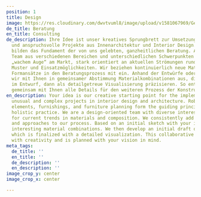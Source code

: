 ```yaml
---
position: 1
title: Design
image: https://res.cloudinary.com/dwvtvuml8/image/upload/v1581067969/Gestaltung-Design-Materialien_web_xzs6ue.jpg
de_title: Beratung
en_title: Consulting
de_description: Ihre Idee ist unser kreatives Sprungbrett zur Umsetzung für unkonventionelle
  und anspruchsvolle Projekte aus Innenarchitektur und Interior Design. Ihre Ideen
  bilden das Fundament der von uns gelebten, ganzheitlichen Beratung. Als erfahrenes
  Team aus verschiedenen Bereichen und unterschiedlichen Schwerpunkten sind wir mit
  „wachem Auge“ am Markt, stark orientiert an aktuellen Strömungen rund um Material,
  Muster und Einsatzmöglichkeiten. Wir beziehen kontinuierlich neue Material- und
  Formansätze in den Beratungsprozess mit ein. Anhand der Entwürfe oder Skizzen wählen
  wir mit Ihnen in gemeinsamer Abstimmung Materialkombinationen aus, die wir zunächst
  im Entwurf, dann als detailgetreue Visualisierung präzisieren. So entwickeln wir
  gemeinsam mit Ihnen alle Details für den weiteren Prozess der Konstruktion und Fertigung.
en_description: Your idea is our creative starting point for the implementation of
  unusual and complex projects in interior design and architecture. Robust spatial
  elements, furnishings, and furniture planning form the guiding principles of our
  holistic practice. We are a design-oriented team with diverse interests and an eye
  for current trends in materials and composition. We consistently add new materials
  and approaches to our process. Based on an initial sketch with your input, we select
  interesting material combinations. We then develop an initial draft of the design,
  which is finalized with a detailed visualization. This collaborative process begins
  with creativity and is planned with your vision in mind.
meta_tags:
  de_title: ''
  en_title: ''
  de_description: ''
  en_description: ''
image_crop_y: center
image_crop_x: center

---
```

